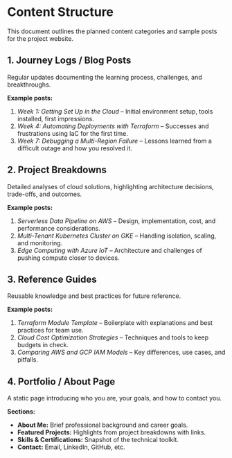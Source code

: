 # Content Structure

This document outlines the planned content categories and sample posts for the project website.

## 1. Journey Logs / Blog Posts
Regular updates documenting the learning process, challenges, and breakthroughs.

**Example posts:**
1. *Week 1: Getting Set Up in the Cloud* – Initial environment setup, tools installed, first impressions.
2. *Week 4: Automating Deployments with Terraform* – Successes and frustrations using IaC for the first time.
3. *Week 7: Debugging a Multi-Region Failure* – Lessons learned from a difficult outage and how you resolved it.

## 2. Project Breakdowns
Detailed analyses of cloud solutions, highlighting architecture decisions, trade-offs, and outcomes.

**Example posts:**
1. *Serverless Data Pipeline on AWS* – Design, implementation, cost, and performance considerations.
2. *Multi-Tenant Kubernetes Cluster on GKE* – Handling isolation, scaling, and monitoring.
3. *Edge Computing with Azure IoT* – Architecture and challenges of pushing compute closer to devices.

## 3. Reference Guides
Reusable knowledge and best practices for future reference.

**Example posts:**
1. *Terraform Module Template* – Boilerplate with explanations and best practices for team use.
2. *Cloud Cost Optimization Strategies* – Techniques and tools to keep budgets in check.
3. *Comparing AWS and GCP IAM Models* – Key differences, use cases, and pitfalls.

## 4. Portfolio / About Page
A static page introducing who you are, your goals, and how to contact you.

**Sections:**
- **About Me:** Brief professional background and career goals.
- **Featured Projects:** Highlights from project breakdowns with links.
- **Skills & Certifications:** Snapshot of the technical toolkit.
- **Contact:** Email, LinkedIn, GitHub, etc.

